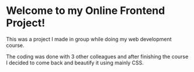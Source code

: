# Welcome to my Online Frontend Project!

This was a project I made in group while doing my web development course.

The coding was done with 3 other colleagues and after finishing the course I decided to come back and beautify it using mainly CSS.
